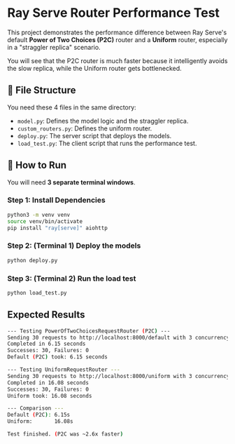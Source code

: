 # Ray Serve Router Performance Test

This project demonstrates the performance difference between Ray Serve's default **Power of Two Choices (P2C)** router and a **Uniform** router, especially in a "straggler replica" scenario.

You will see that the P2C router is much faster because it intelligently avoids the slow replica, while the Uniform router gets bottlenecked.

## 📁 File Structure

You need these 4 files in the same directory:
* `model.py`: Defines the model logic and the straggler replica.
* `custom_routers.py`: Defines the uniform router.
* `deploy.py`: The server script that deploys the models.
* `load_test.py`: The client script that runs the performance test.

## 🚀 How to Run

You will need **3 separate terminal windows**.

### Step 1: Install Dependencies

```bash
python3 -m venv venv
source venv/bin/activate
pip install "ray[serve]" aiohttp
```

### Step 2: (Terminal 1) Deploy the models
```bash
python deploy.py
```

### Step 3: (Terminal 2) Run the load test
```bash
python load_test.py
```

## Expected Results
```bash
--- Testing PowerOfTwoChoicesRequestRouter (P2C) ---
Sending 30 requests to http://localhost:8000/default with 3 concurrency...
Completed in 6.15 seconds
Successes: 30, Failures: 0
Default (P2C) took: 6.15 seconds

--- Testing UniformRequestRouter ---
Sending 30 requests to http://localhost:8000/uniform with 3 concurrency...
Completed in 16.08 seconds
Successes: 30, Failures: 0
Uniform took: 16.08 seconds

--- Comparison ---
Default (P2C): 6.15s
Uniform:       16.08s

Test finished. (P2C was ~2.6x faster)
```